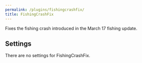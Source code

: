 ```yaml
---
permalink: /plugins/fishingcrashfix/
title: FishingCrashFix
---
```


Fixes the fishing crash introduced in the March 17 fishing update.

## Settings
There are no settings for FishingCrashFix.